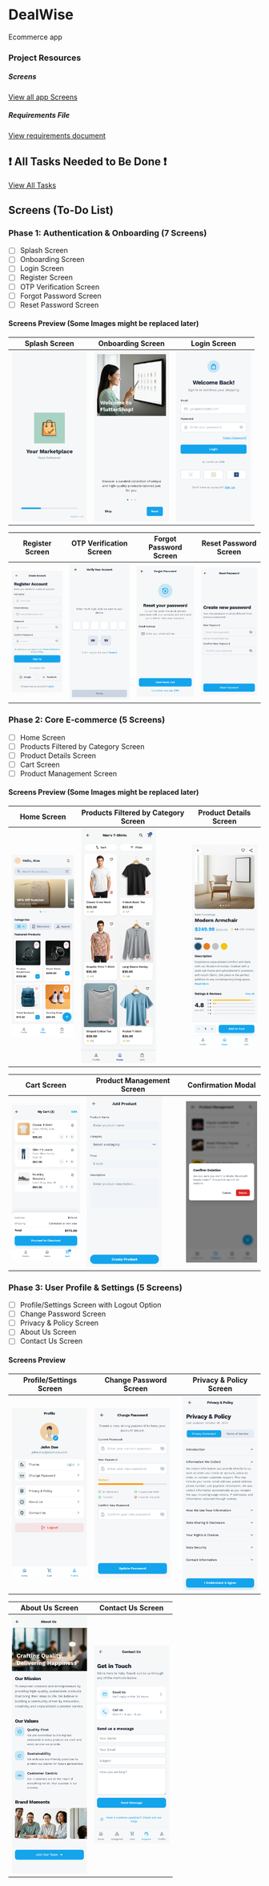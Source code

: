 # DealWise

Ecommerce app

### Project Resources

##### Screens

[View all app Screens](https://drive.google.com/drive/folders/18KV7zYGxBgkXxCLA_sJJjNdZYmJlHCVL?usp=sharing)

##### Requirements File

[View requirements document](https://drive.google.com/file/d/17eGqp234L7gWxarrzBVePJ9ttY2BxjW6/view?usp=sharing)

## ❗ All Tasks Needed to Be Done ❗

[View All Tasks](documentation/TASKS.md)

## Screens (To-Do List)

### Phase 1: Authentication & Onboarding (7 Screens)

-   [ ] Splash Screen
-   [ ] Onboarding Screen
-   [ ] Login Screen
-   [ ] Register Screen
-   [ ] OTP Verification Screen
-   [ ] Forgot Password Screen
-   [ ] Reset Password Screen

#### Screens Preview (Some Images might be replaced later)

| Splash Screen                                                    | Onboarding Screen                                                    | Login Screen                                                    |
| ---------------------------------------------------------------- | -------------------------------------------------------------------- | --------------------------------------------------------------- |
| <img src="documentation/phase1/splash_screen.png" width="150" /> | <img src="documentation/phase1/onboarding_screen.png" width="150" /> | <img src="documentation/phase1/login_screen.png" width="150" /> |

| Register Screen                                                    | OTP Verification Screen                                                    | Forgot Password Screen                                                    | Reset Password Screen                                                    |
| ------------------------------------------------------------------ | -------------------------------------------------------------------------- | ------------------------------------------------------------------------- | ------------------------------------------------------------------------ |
| <img src="documentation/phase1/register_screen.png" width="150" /> | <img src="documentation/phase1/otp_verification_screen.png" width="150" /> | <img src="documentation/phase1/forgot_password_screen.png" width="150" /> | <img src="documentation/phase1/reset_password_screen.png" width="150" /> |

### Phase 2: Core E-commerce (5 Screens)

-   [ ] Home Screen
-   [ ] Products Filtered by Category Screen
-   [ ] Product Details Screen
-   [ ] Cart Screen
-   [ ] Product Management Screen

#### Screens Preview (Some Images might be replaced later)

| Home Screen                                                    | Products Filtered by Category Screen                                           | Product Details Screen                                                    |
| -------------------------------------------------------------- | ------------------------------------------------------------------------------ | ------------------------------------------------------------------------- |
| <img src="documentation/phase2/home_screen.png" width="150" /> | <img src="documentation/phase2/products_by_category_screen.png" width="150" /> | <img src="documentation/phase2/product_details_screen.png" width="150" /> |

| Cart Screen                                                    | Product Management Screen                                      | Confirmation Modal                                       |
| -------------------------------------------------------------- | -------------------------------------------------------------- | -------------------------------------------------------- |
| <img src="documentation/phase2/cart_screen.png" width="150" /> | <img src="documentation/phase2/add_product.png" width="150" /> | <img src="documentation/phase2/modal.png" width="150" /> |

### Phase 3: User Profile & Settings (5 Screens)

-   [ ] Profile/Settings Screen with Logout Option
-   [ ] Change Password Screen
-   [ ] Privacy & Policy Screen
-   [ ] About Us Screen
-   [ ] Contact Us Screen

#### Screens Preview

| Profile/Settings Screen                                                    | Change Password Screen                                                    | Privacy & Policy Screen                                                  |
| -------------------------------------------------------------------------- | ------------------------------------------------------------------------- | ------------------------------------------------------------------------ |
| <img src="documentation/phase3/profile_settings_screen.png" width="150" /> | <img src="documentation/phase3/change_password_screen.png" width="150" /> | <img src="documentation/phase3/privacy_policy_screen.png" width="150" /> |

| About Us Screen                                                    | Contact Us Screen                                                    |
| ------------------------------------------------------------------ | -------------------------------------------------------------------- |
| <img src="documentation/phase3/about_us_screen.png" width="150" /> | <img src="documentation/phase3/contact_us_screen.png" width="150" /> |

